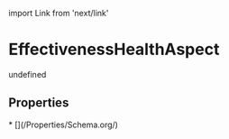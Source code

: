 import Link from 'next/link'
# EffectivenessHealthAspect

undefined

## Properties

<Grid>
* [](/Properties/Schema.org/)

</Grid>

